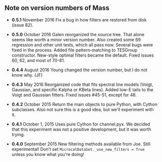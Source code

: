 ## Note on version numbers of Mass

* **0.5.1** November 2016
Fix a bug in how filters are restored from disk (issue 82).

* **0.5.0** October 2016
Galen reorganized the source tree. That alone seems like worth a minor version number.
Also created some 69 regression and other unit tests, which all pass now. Several
bugs were fixed in the process.  Added file pattern-matching to TESGroup constructor.
New-style optimal filters became the default. Fixed issues 60, 62, and most of 70-81.

* **0.4.4** August 2016
Young changed the version number, but I do not know why. (JF)

* **0.4.3** May 2016
Reorganized code that fits spectral line models (Voigt, Gaussian, and specific
    Kalpha or KBeta lines). Added low-E tails to the Voigt and Gaussian fitters.
    Fixed issues #45-51, except for 48.

* **0.4.2** October 2015
Return the main objects to pure Python, with Cython subclasses. Also not sure
    this is a good idea, but we'll experiment with it.

* **0.4.1** October 1, 2015
Uses pure Cython for channel.pyx. We decided that this experiment was not a
    positive development, but it was worth trying.

* **0.4.0** September 2015
New filtering methods available from Joe. Still experimental! Don't set
    ```MicrocalDataSet._use_new_filters = True``` unless you know what you're
    doing!
